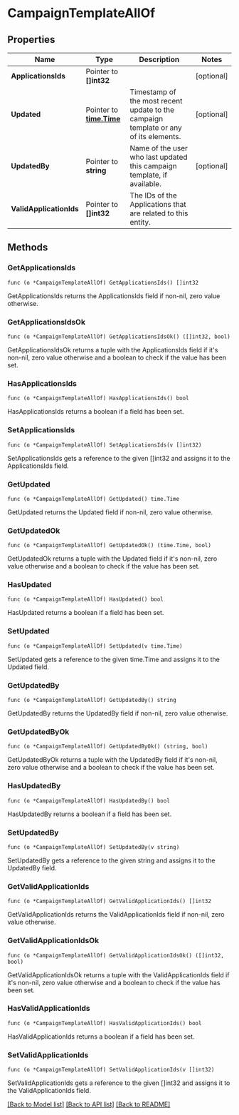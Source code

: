 # CampaignTemplateAllOf

## Properties

Name | Type | Description | Notes
------------ | ------------- | ------------- | -------------
**ApplicationsIds** | Pointer to **[]int32** |  | [optional] 
**Updated** | Pointer to [**time.Time**](time.Time.md) | Timestamp of the most recent update to the campaign template or any of its elements. | [optional] 
**UpdatedBy** | Pointer to **string** | Name of the user who last updated this campaign template, if available. | [optional] 
**ValidApplicationIds** | Pointer to **[]int32** | The IDs of the Applications that are related to this entity. | 

## Methods

### GetApplicationsIds

`func (o *CampaignTemplateAllOf) GetApplicationsIds() []int32`

GetApplicationsIds returns the ApplicationsIds field if non-nil, zero value otherwise.

### GetApplicationsIdsOk

`func (o *CampaignTemplateAllOf) GetApplicationsIdsOk() ([]int32, bool)`

GetApplicationsIdsOk returns a tuple with the ApplicationsIds field if it's non-nil, zero value otherwise
and a boolean to check if the value has been set.

### HasApplicationsIds

`func (o *CampaignTemplateAllOf) HasApplicationsIds() bool`

HasApplicationsIds returns a boolean if a field has been set.

### SetApplicationsIds

`func (o *CampaignTemplateAllOf) SetApplicationsIds(v []int32)`

SetApplicationsIds gets a reference to the given []int32 and assigns it to the ApplicationsIds field.

### GetUpdated

`func (o *CampaignTemplateAllOf) GetUpdated() time.Time`

GetUpdated returns the Updated field if non-nil, zero value otherwise.

### GetUpdatedOk

`func (o *CampaignTemplateAllOf) GetUpdatedOk() (time.Time, bool)`

GetUpdatedOk returns a tuple with the Updated field if it's non-nil, zero value otherwise
and a boolean to check if the value has been set.

### HasUpdated

`func (o *CampaignTemplateAllOf) HasUpdated() bool`

HasUpdated returns a boolean if a field has been set.

### SetUpdated

`func (o *CampaignTemplateAllOf) SetUpdated(v time.Time)`

SetUpdated gets a reference to the given time.Time and assigns it to the Updated field.

### GetUpdatedBy

`func (o *CampaignTemplateAllOf) GetUpdatedBy() string`

GetUpdatedBy returns the UpdatedBy field if non-nil, zero value otherwise.

### GetUpdatedByOk

`func (o *CampaignTemplateAllOf) GetUpdatedByOk() (string, bool)`

GetUpdatedByOk returns a tuple with the UpdatedBy field if it's non-nil, zero value otherwise
and a boolean to check if the value has been set.

### HasUpdatedBy

`func (o *CampaignTemplateAllOf) HasUpdatedBy() bool`

HasUpdatedBy returns a boolean if a field has been set.

### SetUpdatedBy

`func (o *CampaignTemplateAllOf) SetUpdatedBy(v string)`

SetUpdatedBy gets a reference to the given string and assigns it to the UpdatedBy field.

### GetValidApplicationIds

`func (o *CampaignTemplateAllOf) GetValidApplicationIds() []int32`

GetValidApplicationIds returns the ValidApplicationIds field if non-nil, zero value otherwise.

### GetValidApplicationIdsOk

`func (o *CampaignTemplateAllOf) GetValidApplicationIdsOk() ([]int32, bool)`

GetValidApplicationIdsOk returns a tuple with the ValidApplicationIds field if it's non-nil, zero value otherwise
and a boolean to check if the value has been set.

### HasValidApplicationIds

`func (o *CampaignTemplateAllOf) HasValidApplicationIds() bool`

HasValidApplicationIds returns a boolean if a field has been set.

### SetValidApplicationIds

`func (o *CampaignTemplateAllOf) SetValidApplicationIds(v []int32)`

SetValidApplicationIds gets a reference to the given []int32 and assigns it to the ValidApplicationIds field.


[[Back to Model list]](../README.md#documentation-for-models) [[Back to API list]](../README.md#documentation-for-api-endpoints) [[Back to README]](../README.md)


